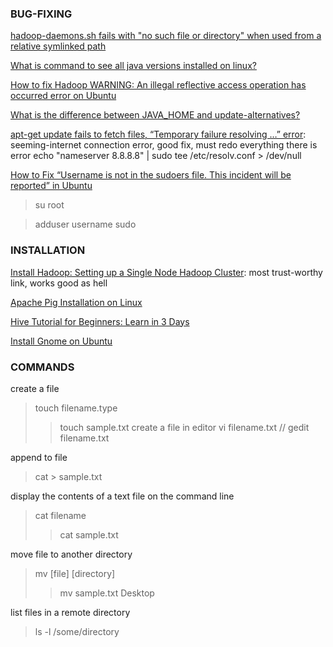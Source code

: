 ### BUG-FIXING
[hadoop-daemons.sh fails with "no such file or directory" when used from a relative symlinked path](https://issues.apache.org/jira/browse/HADOOP-566)

[What is command to see all java versions installed on linux?](https://superuser.com/questions/569633/what-is-command-to-see-all-java-versions-installed-on-linux)

[How to fix Hadoop WARNING: An illegal reflective access operation has occurred error on Ubuntu](https://stackoverflow.com/questions/52155078/how-to-fix-hadoop-warning-an-illegal-reflective-access-operation-has-occurred-e)

[What is the difference between JAVA_HOME and update-alternatives?](https://unix.stackexchange.com/questions/123412/what-is-the-difference-between-java-home-and-update-alternatives)

[apt-get update fails to fetch files, “Temporary failure resolving …” error](https://askubuntu.com/questions/91543/apt-get-update-fails-to-fetch-files-temporary-failure-resolving-error): seeming-internet connection error, good fix, must redo everything there is error
echo "nameserver 8.8.8.8" | sudo tee /etc/resolv.conf > /dev/null

[How to Fix “Username is not in the sudoers file. This incident will be reported” in Ubuntu](https://www.tecmint.com/fix-user-is-not-in-the-sudoers-file-the-incident-will-be-reported-ubuntu/)
> su root 

> adduser username sudo


### INSTALLATION 

[Install Hadoop: Setting up a Single Node Hadoop Cluster](https://www.edureka.co/blog/install-hadoop-single-node-hadoop-cluster): most trust-worthy link, works good as hell

[Apache Pig Installation on Linux](https://www.edureka.co/blog/apache-pig-installation)

[Hive Tutorial for Beginners: Learn in 3 Days](https://www.guru99.com/hive-tutorials.html)

[Install Gnome on Ubuntu](https://www.wikihow.com/Install-Gnome-on-Ubuntu)

### COMMANDS
create a file 
> touch filename.type
>> touch sample.txt
> create a file in editor
>> vi filename.txt // gedit filename.txt

append to file
> cat > sample.txt

display the contents of a text file on the command line
> cat filename
>> cat sample.txt

move file to another directory
> mv [file] [directory]
>> mv sample.txt Desktop  

list files in a remote directory
> ls -l /some/directory


